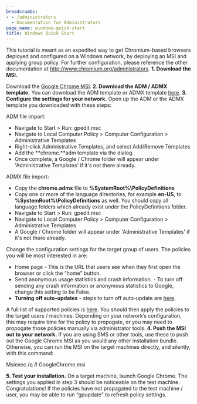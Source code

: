 ```yaml
---
breadcrumbs:
- - /administrators
  - Documentation for Administrators
page_name: windows-quick-start
title: Windows Quick Start
---
```


This tutorial is meant as an expedited way to get Chromium-based browsers
deployed and configured on a Windows network, by deploying an MSI and applying
group policy. For further configuration, please reference the other
documentation at <http://www.chromium.org/administrators>.
**1. Download the MSI.**

Download the [Google Chrome
MSI](http://www.google.com/chrome/eula.html?msi=true).
**2. Download the ADM / ADMX template.**
You can download the ADM template or ADMX template
[here](/administrators/policy-templates).
**3. Configure the settings for your network.**
Open up the ADM or the ADMX template you downloaded with these steps:

ADM file import:

*   Navigate to Start &gt; Run: gpedit.msc
*   Navigate to Local Computer Policy &gt; Computer Configuration &gt;
            Administrative Templates
*   Right-click Administrative Templates, and select Add/Remove
            Templates
*   Add the **chrome.**adm template via the dialog.
*   Once complete, a Google / Chrome folder will appear under
            'Administrative Templates' if it's not there already.

ADMX file import:

*   Copy the **chrome.admx** file to **%SystemRoot%\\PolicyDefinitions**
*   Copy one or more of the language directories, for example **en-US**,
            to **%SystemRoot%\\PolicyDefinitions** as well. You should copy all
            language folders which already exist under the PolicyDefinitions
            folder.
*   Navigate to Start &gt; Run: gpedit.msc
*   Navigate to Local Computer Policy &gt; Computer Configuration &gt;
            Administrative Templates
*   A Google / Chrome folder will appear under 'Administrative
            Templates' if it's not there already.

Change the configuration settings for the target group of users. The policies
you will be most interested in are:

*   Home page - This is the URL that users see when they first open the
            browser or click the “home” button.
*   Send anonymous usage statistics and crash information. - To turn off
            sending any crash information or anonymous statistics to Google,
            change this setting to be False.
*   **Turning off auto-updates** - steps to turn off auto-update are
            [here](/administrators/turning-off-auto-updates).

A full list of supported policies is [here](/administrators/policy-list-3).
You should then apply the policies to the target users / machines. Depending on
your network’s configuration, this may require time for the policy to propogate,
or you may need to propogate those policies manually via administrator tools.
**4. Push the MSI out to your network.**
If you are using SMS or other tools, use these to push out the Google Chrome MSI
as you would any other installation bundle.
Otherwise, you can run the MSI on the target machines directly, and silently,
with this command:

Msiexec /q /I GoogleChrome.msi

**5. Test your installation.**
On a target machine, launch Google Chrome. The settings you applied in step 3
should be noticeable on the test machine. Congratulations!
If the policies have not propagated to the test machine / user, you may be able
to run “gpupdate” to refresh policy settings.
